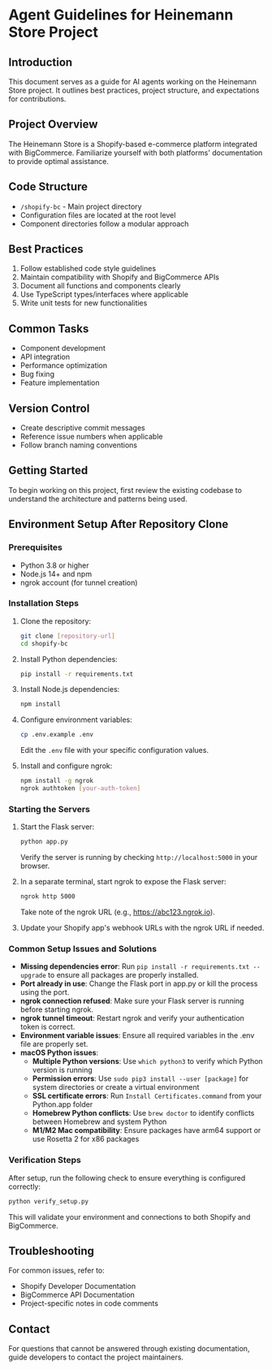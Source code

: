 # Agent Guidelines for Heinemann Store Project

## Introduction
This document serves as a guide for AI agents working on the Heinemann Store project. It outlines best practices, project structure, and expectations for contributions.

## Project Overview
The Heinemann Store is a Shopify-based e-commerce platform integrated with BigCommerce. Familiarize yourself with both platforms' documentation to provide optimal assistance.

## Code Structure
- `/shopify-bc` - Main project directory
- Configuration files are located at the root level
- Component directories follow a modular approach

## Best Practices
1. Follow established code style guidelines
2. Maintain compatibility with Shopify and BigCommerce APIs
3. Document all functions and components clearly
4. Use TypeScript types/interfaces where applicable
5. Write unit tests for new functionalities

## Common Tasks
- Component development
- API integration
- Performance optimization
- Bug fixing
- Feature implementation

## Version Control
- Create descriptive commit messages
- Reference issue numbers when applicable
- Follow branch naming conventions

## Getting Started
To begin working on this project, first review the existing codebase to understand the architecture and patterns being used.

## Environment Setup After Repository Clone

### Prerequisites
- Python 3.8 or higher
- Node.js 14+ and npm
- ngrok account (for tunnel creation)

### Installation Steps
1. Clone the repository:
   ```bash
   git clone [repository-url]
   cd shopify-bc
   ```

2. Install Python dependencies:
   ```bash
   pip install -r requirements.txt
   ```

3. Install Node.js dependencies:
   ```bash
   npm install
   ```

4. Configure environment variables:
   ```bash
   cp .env.example .env
   ```
   Edit the `.env` file with your specific configuration values.

5. Install and configure ngrok:
   ```bash
   npm install -g ngrok
   ngrok authtoken [your-auth-token]
   ```

### Starting the Servers

1. Start the Flask server:
   ```bash
   python app.py
   ```
   Verify the server is running by checking `http://localhost:5000` in your browser.

2. In a separate terminal, start ngrok to expose the Flask server:
   ```bash
   ngrok http 5000
   ```
   Take note of the ngrok URL (e.g., https://abc123.ngrok.io).

3. Update your Shopify app's webhook URLs with the ngrok URL if needed.

### Common Setup Issues and Solutions

- **Missing dependencies error**: Run `pip install -r requirements.txt --upgrade` to ensure all packages are properly installed.
- **Port already in use**: Change the Flask port in app.py or kill the process using the port.
- **ngrok connection refused**: Make sure your Flask server is running before starting ngrok.
- **ngrok tunnel timeout**: Restart ngrok and verify your authentication token is correct.
- **Environment variable issues**: Ensure all required variables in the .env file are properly set.
- **macOS Python issues**:
  - **Multiple Python versions**: Use `which python3` to verify which Python version is running
  - **Permission errors**: Use `sudo pip3 install --user [package]` for system directories or create a virtual environment
  - **SSL certificate errors**: Run `Install Certificates.command` from your Python.app folder
  - **Homebrew Python conflicts**: Use `brew doctor` to identify conflicts between Homebrew and system Python
  - **M1/M2 Mac compatibility**: Ensure packages have arm64 support or use Rosetta 2 for x86 packages

### Verification Steps
After setup, run the following check to ensure everything is configured correctly:
```bash
python verify_setup.py
```
This will validate your environment and connections to both Shopify and BigCommerce.

## Troubleshooting
For common issues, refer to:
- Shopify Developer Documentation
- BigCommerce API Documentation
- Project-specific notes in code comments

## Contact
For questions that cannot be answered through existing documentation, guide developers to contact the project maintainers.
